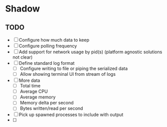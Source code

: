 # Shadow


## TODO

- [ ] Configure how much data to keep
- [ ] Configure polling frequency
- [ ] Add support for network usage by pid(s) (platform agnostic solutions not clear)
- [ ] Define standard log format
	- [ ] Configure writing to file or piping the serialized data
	- [ ] Allow showing terminal UI from stream of logs
- [ ] More data
	- [ ] Total time
	- [ ] Average CPU
	- [ ] Average memory
	- [ ] Memory delta per second
	- [ ] Bytes written/read per second
- [ ] Pick up spawned processes to include with output
- [ ] 